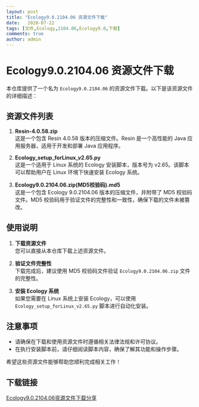 ```yaml
---
layout: post
title: "Ecology9.0.2104.06 资源文件下载"
date:   2020-07-22
tags: [文件,Ecology,2104.06,Ecology9.0,下载]
comments: true
author: admin
---
```

# Ecology9.0.2104.06 资源文件下载

本仓库提供了一个名为 `Ecology9.0.2104.06` 的资源文件下载。以下是该资源文件的详细描述：

## 资源文件列表

1. **Resin-4.0.58.zip**  
   这是一个包含 Resin 4.0.58 版本的压缩文件。Resin 是一个高性能的 Java 应用服务器，适用于开发和部署 Java 应用程序。

2. **Ecology_setup_forLinux_v2.65.py**  
   这是一个适用于 Linux 系统的 Ecology 安装脚本，版本号为 v2.65。该脚本可以帮助用户在 Linux 环境下快速安装 Ecology 系统。

3. **Ecology9.0.2104.06.zip(MD5校验码).md5**  
   这是一个包含 Ecology 9.0.2104.06 版本的压缩文件，并附带了 MD5 校验码文件。MD5 校验码用于验证文件的完整性和一致性，确保下载的文件未被篡改。

## 使用说明

1. **下载资源文件**  
   您可以直接从本仓库下载上述资源文件。

2. **验证文件完整性**  
   下载完成后，建议使用 MD5 校验码文件验证 `Ecology9.0.2104.06.zip` 文件的完整性。

3. **安装 Ecology 系统**  
   如果您需要在 Linux 系统上安装 Ecology，可以使用 `Ecology_setup_forLinux_v2.65.py` 脚本进行自动化安装。

## 注意事项

- 请确保在下载和使用资源文件时遵循相关法律法规和许可协议。
- 在执行安装脚本前，请仔细阅读脚本内容，确保了解其功能和操作步骤。

希望这些资源文件能够帮助您顺利完成相关工作！

## 下载链接

[Ecology9.0.2104.06资源文件下载分享](https://pan.quark.cn/s/4d790a59fa51)